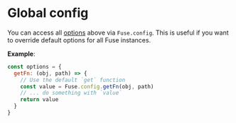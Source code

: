 # Global config

You can access all [options](/api/options.html) above via `Fuse.config`. This is useful if you want to override default options for all Fuse instances.

**Example**:

```js
const options = {
  getFn: (obj, path) => {
    // Use the default `get` function
    const value = Fuse.config.getFn(obj, path)
    // ... do something with `value`
    return value
  }
}
```

<Donate />
